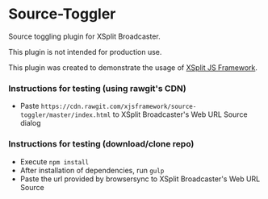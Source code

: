 # Source-Toggler

Source toggling plugin for XSplit Broadcaster. 

This plugin is not intended for production use. 

This plugin was created to demonstrate the usage of [XSplit JS Framework](http://xjsframework.github.io).

### Instructions for testing (using rawgit's CDN)

- Paste `https://cdn.rawgit.com/xjsframework/source-toggler/master/index.html` to XSplit Broadcaster's Web URL Source dialog

### Instructions for testing (download/clone repo)

- Execute `npm install`
- After installation of dependencies, run `gulp`
- Paste the url provided by browsersync to XSplit Broadcaster's Web URL Source

